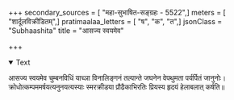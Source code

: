+++
secondary_sources = [ "महा-सुभाषित-सङ्ग्रहः - 5522",]
meters = [ "शार्दूलविक्रीडितम्",]
pratimaalaa_letters = [ "ष", "क", "त",]
jsonClass = "Subhaashita"
title = "आसज्य स्वयमेव"

+++

<details open><summary>Text</summary>

आसज्य स्वयमेव चुम्बनविधिं याच्ञा विनालिङ्गनं तल्पान्ते जघनेन वेपथुमता पर्यर्पितं जानुनोः।  
क्रोधोत्कम्पममर्षयत्यनुनयत्यस्याः स्मरक्रीडया प्रौढैकाभिरतिः प्रियस्य हृदयं हेलाबलात् कर्षति॥
</details>
